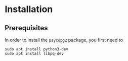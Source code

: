 # Installation
## Prerequisites
In order to install the `psycopg2` package, you first need to
```
sudo apt install python3-dev
sudo apt install libpq-dev
```
